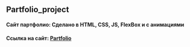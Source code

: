 ## Partfolio_project

<h4 align="left">Сайт партфолио: Сделано в HTML, CSS, JS, FlexBox и с анимациями</h4>
<h4 align="left">Cсылка на сайт: <a href="https://tolebijaksybai.github.io/PartFolio_project/" target="_blank">Partfolio </a></h4>

